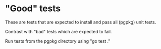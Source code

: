 # "Good" tests

These are tests that are expected to install and pass all (pgpkg) unit tests.

Contrast with "bad" tests which are expected to fail.

Run tests from the pgpkg directory using "go test ."
